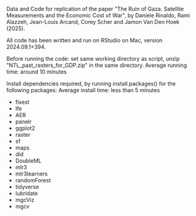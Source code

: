Data and Code for replication of the paper "The Ruin of Gaza. Satellite Measurements and the Economic Cost of War", by Daniele Rinaldo, Rami Alazzeh, Jean-Louis Arcand, Corey Scher and Jamon Van Den Hoek (2025).

All code has been written and run on RStudio on Mac, version 2024.09.1+394.

Before running the code: set same working directory as script, unzip "NTL_past_rasters_for_GDP.zip" in the same directory.
Average running time: around 10 minutes

Install dependencies required, by running install.packages() for the following packages:
Average install time: less than 5 minutes

- fixest
- lfe
- AER
- panelr
- ggplot2
- raster
- sf
- maps
- did
- DoubleML
- mlr3
- mlr3learners
- randomForest
- tidyverse
- lubridate
- mgcViz
- mgcv
